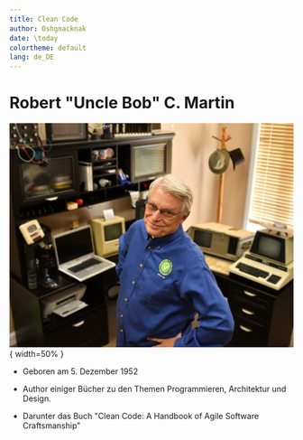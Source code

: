 ```yaml
---
title: Clean Code
author: Oshgnacknak
date: \today
colortheme: default
lang: de_DE
---
```


# Robert "Uncle Bob" C. Martin

![Robert C. Martin (Quelle: Wikipedia)](./uncle-bob.jpg){ width=50% }

- Geboren am 5. Dezember 1952

- Author einiger Bücher zu den Themen Programmieren, Architektur und Design.

- Darunter das Buch "Clean Code: A Handbook of Agile Software Craftsmanship"

